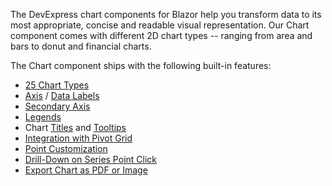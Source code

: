 The DevExpress chart components for Blazor help you transform data to its most appropriate, concise and readable visual representation. Our Chart component comes with different 2D chart types -- ranging from area and bars to donut and financial charts.

The Chart component ships with the following built-in features:

* [25 Chart Types](https://docs.devexpress.com/Blazor/DevExpress.Blazor.DxChart-1#chart-types)
* [Axis](https://docs.devexpress.com/Blazor/DevExpress.Blazor.DxChart-1#axes) / [Data Labels](https://docs.devexpress.com/Blazor/DevExpress.Blazor.DxPieChart-1#labels)
* [Secondary Axis](https://docs.devexpress.com/Blazor/DevExpress.Blazor.DxChart-1#axes)
* [Legends](https://docs.devexpress.com/Blazor/DevExpress.Blazor.DxChart-1#legend)
* Chart [Titles](https://docs.devexpress.com/Blazor/DevExpress.Blazor.DxChart-1#titles-and-subtitles) and [Tooltips](https://docs.devexpress.com/Blazor/DevExpress.Blazor.DxChart-1#tooltips)
* [Integration with Pivot Grid](https://docs.devexpress.com/Blazor/DevExpress.Blazor.DxChart-1#visualize-pivot-grid-data)
* [Point Customization](https://docs.devexpress.com/Blazor/DevExpress.Blazor.DxChartBase.CustomizeSeriesPoint)
* [Drill-Down on Series Point Click](https://docs.devexpress.com/Blazor/DevExpress.Blazor.DxChart-1.SeriesClick)
* [Export Chart as PDF or Image](https://docs.devexpress.com/Blazor/DevExpress.Blazor.DxChartBase.ExportAsync.overloads)

